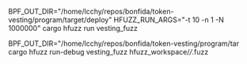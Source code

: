 BPF_OUT_DIR="/home/lcchy/repos/bonfida/token-vesting/program/target/deploy" HFUZZ_RUN_ARGS="-t 10 -n 1 -N 1000000" cargo hfuzz run vesting_fuzz

BPF_OUT_DIR="/home/lcchy/repos/bonfida/token-vesting/program/tar cargo hfuzz run-debug vesting_fuzz hfuzz_workspace/*/*.fuzz